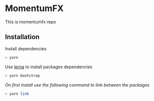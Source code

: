 # MomentumFX
This is momentumfx repo

## Installation
Install dependencies
```bash
> yarn
```

Use [lerna]() to install packages dependencies
```bash
> yarn bootstrap
```

*On first install use the following command to link between the packages*
```bash
> yarn link
```